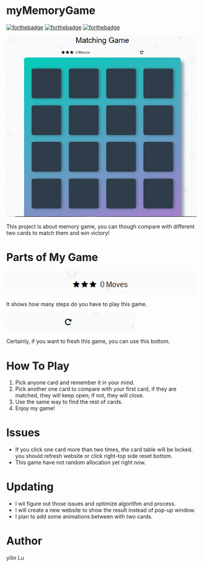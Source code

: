 # myMemoryGame
[![forthebadge](https://forthebadge.com/images/badges/made-with-javascript.svg)](https://forthebadge.com)
[![forthebadge](https://forthebadge.com/images/badges/ages-12.svg)](https://forthebadge.com)
[![forthebadge](https://forthebadge.com/images/badges/built-with-love.svg)](https://forthebadge.com)

![Img](https://github.com/QA0w0AQ/myMemoryGame/blob/master/img/Capture.PNG?raw=true)

This project is about memory game, you can though compare with different two cards to match them and win victory!

# Parts of My Game
![Moves](https://github.com/QA0w0AQ/myMemoryGame/blob/master/img/moving.PNG?raw=true)

It shows how many steps do you have to play this game.

![reset](https://github.com/QA0w0AQ/myMemoryGame/blob/master/img/reset.PNG?raw=true)

Certainly, if you want to fresh this game, you can use this bottom.
# How To Play
1. Pick anyone card and remember it in your mind.
2. Pick another one card to compare with your first card, if they are matched, they will keep open; if not, they will close. 
3. Use the same way to find the rest of cards.
4. Enjoy my game!

# Issues
* If you click one card more than two times, the card table will be locked. you should refresh website or click right-top side reset bottom.
* This game have not random allocation yet right now.

# Updating
* I wil figure out those issues and optimize algorithm and process.
* I will create a new website to show the result instead of pop-up window.
* I plan to add some animations between with two cards.

# Author
yilin Lu
